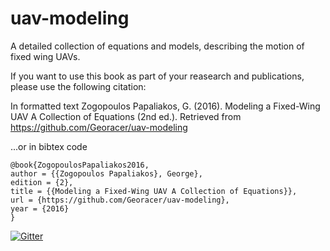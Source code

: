 # uav-modeling

A detailed collection of equations and models, describing the motion of fixed wing UAVs.

If you want to use this book as part of your reasearch and publications, please use the following citation:

In formatted text
Zogopoulos Papaliakos, G. (2016). Modeling a Fixed-Wing UAV A Collection of Equations (2nd ed.). Retrieved from https://github.com/Georacer/uav-modeling

...or in bibtex code
```
@book{ZogopoulosPapaliakos2016,
author = {{Zogopoulos Papaliakos}, George},
edition = {2},
title = {{Modeling a Fixed-Wing UAV A Collection of Equations}},
url = {https://github.com/Georacer/uav-modeling},
year = {2016}
}
```

[![Gitter](https://badges.gitter.im/Join%20Chat.svg)](https://gitter.im/Georacer/uav-modeling?utm_source=badge&utm_medium=badge&utm_campaign=pr-badge&utm_content=badge)

